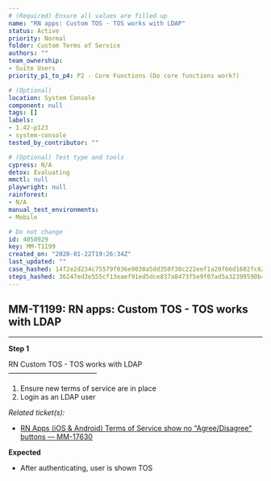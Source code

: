 ```yaml
---
# (Required) Ensure all values are filled up
name: "RN apps: Custom TOS - TOS works with LDAP"
status: Active
priority: Normal
folder: Custom Terms of Service
authors: ""
team_ownership:
- Suite Users
priority_p1_to_p4: P2 - Core Functions (Do core functions work?)

# (Optional)
location: System Console
component: null
tags: []
labels:
- 1.42-p123
- system-console
tested_by_contributor: ""

# (Optional) Test type and tools
cypress: N/A
detox: Evaluating
mmctl: null
playwright: null
rainforest:
- N/A
manual_test_environments:
- Mobile

# Do not change
id: 4058929
key: MM-T1199
created_on: "2020-01-22T19:26:34Z"
last_updated: ""
case_hashed: 14f2e2d234c75579f036e9038a5dd350f38c222eef1a20f66d1682fc625b4fced3d307d5f6bfb1ad8da0064d9ae5d822
steps_hashed: 36247ed3e555cf13eaef91ed5dce837a8473f5e9f07ad5a32399590b49e28aa9d757c4afa7835d0fb6a91077c2886e16
---
```


<!-- (Auto-generated) Based on frontmatter's "key" and "name" -->

## MM-T1199: RN apps: Custom TOS - TOS works with LDAP

---

**Step 1**

RN Custom TOS - TOS works with LDAP\
–––––––––––––––––––––––––

1. Ensure new terms of service are in place
2. Login as an LDAP user

_Related ticket(s):_

- [RN Apps (iOS & Android) Terms of Service show no "Agree/Disagree" buttons — MM-17630](https://mattermost.atlassian.net/browse/MM-17630)

**Expected**

- After authenticating, user is shown TOS
